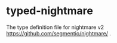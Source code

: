 # typed-nightmare
The type definition file for nightmare v2 https://github.com/segmentio/nightmare/ .
